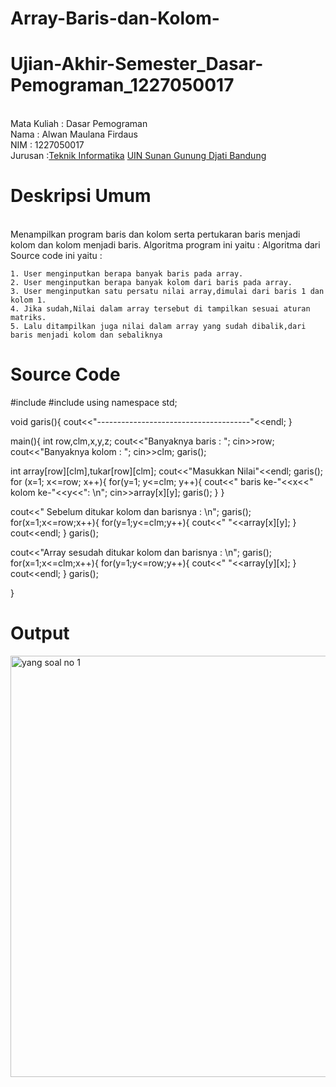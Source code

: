 # Array-Baris-dan-Kolom-
# Ujian-Akhir-Semester_Dasar-Pemograman_1227050017
<br>Mata Kuliah 		: Dasar Pemograman
<br>Nama		      	: Alwan Maulana Firdaus
<br>NIM		           	:	1227050017
<br>Jurusan		    	:[Teknik Informatika](http://if.uinsgd.ac.id/) [UIN Sunan Gunung Djati Bandung](https://uinsgd.ac.id/) 

# Deskripsi Umum
<br>Menampilkan program baris dan kolom serta pertukaran baris menjadi kolom dan kolom menjadi baris.
Algoritma program ini yaitu :
Algoritma dari Source code ini yaitu :

    1. User menginputkan berapa banyak baris pada array.
    2. User menginputkan berapa banyak kolom dari baris pada array.
    3. User menginputkan satu persatu nilai array,dimulai dari baris 1 dan kolom 1.
    4. Jika sudah,Nilai dalam array tersebut di tampilkan sesuai aturan matriks.
    5. Lalu ditampilkan juga nilai dalam array yang sudah dibalik,dari baris menjadi kolom dan sebaliknya

   

# Source Code
#include 
#include 
using namespace std;

void garis(){
cout<<"--------------------------------------"<<endl;
}

main(){
int row,clm,x,y,z;
cout<<"Banyaknya baris : ";
cin>>row;
cout<<"Banyaknya kolom : ";
cin>>clm;
garis();

int array[row][clm],tukar[row][clm]; 
cout<<"Masukkan Nilai"<<endl;
garis();
for (x=1; x<=row; x++){
	for(y=1; y<=clm; y++){
		cout<<" baris ke-"<<x<<" kolom ke-"<<y<<": \n";
		cin>>array[x][y];
		garis();
	}
}

cout<<" Sebelum ditukar kolom dan barisnya : \n";
garis();
for(x=1;x<=row;x++){
	for(y=1;y<=clm;y++){
		cout<<"  "<<array[x][y];
	}
	cout<<endl;
}
garis();

cout<<"Array sesudah ditukar kolom dan barisnya : \n";
garis();
for(x=1;x<=clm;x++){
	for(y=1;y<=row;y++){
		cout<<"  "<<array[y][x];
	}
	cout<<endl;
}
garis();


}

# Output
<img width="674" alt="yang soal no 1" src="https://user-images.githubusercontent.com/121307307/209391218-8207fe38-924b-4618-96a9-34ca1925e006.png">

